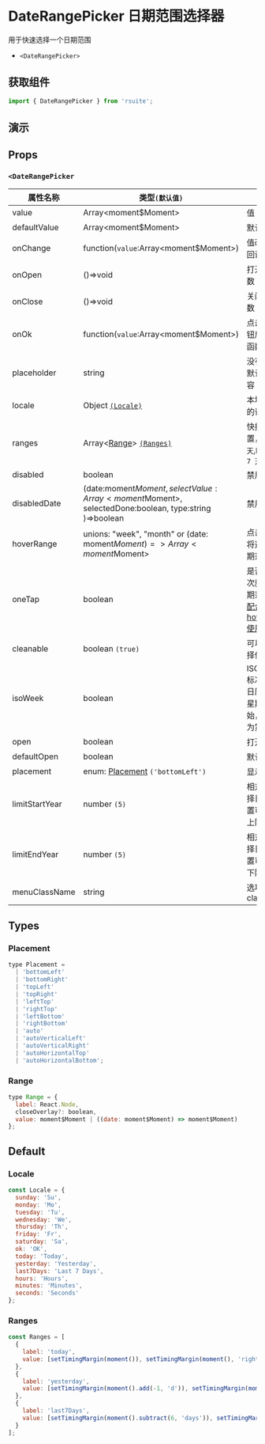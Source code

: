 # DateRangePicker 日期范围选择器

用于快速选择一个日期范围

* `<DateRangePicker>`

## 获取组件

```js
import { DateRangePicker } from 'rsuite';
```

## 演示

<!--{demo}-->

## Props

### `<DateRangePicker`

| 属性名称       | 类型`(默认值)`                                                                                      | 描述                                                            |
| -------------- | --------------------------------------------------------------------------------------------------- | --------------------------------------------------------------- |
| value          | Array<moment$Moment>                                                                                | 值 `受控`                                                       |
| defaultValue   | Array<moment$Moment>                                                                                | 默认值                                                          |
| onChange       | function(`value`:Array<moment$Moment>)                                                              | 值改变后的回调函数                                              |
| onOpen         | ()=>void                                                                                            | 打开回调函数                                                    |
| onClose        | ()=>void                                                                                            | 关闭回调函数                                                    |
| onOk           | function(`value`:Array<moment$Moment>)                                                              | 点击 `确定` 按钮后的回调函数                                    |
| placeholder    | string                                                                                              | 没有值时候默认显示内容                                          |
| locale         | Object [`(Locale)`](#Locale)                                                                        | 本地化对应的语言描述                                            |
| ranges         | Array<[Range](#Range)> [`(Ranges)`](#Ranges)                                                        | 快捷项配置，默认 `今天`,`昨天`，`最近 7 天`                     |
| disabled       | boolean                                                                                             | 禁用组件                                                        |
| disabledDate   | (date:moment$Moment, selectValue:Array<moment$Moment>, selectedDone:boolean, type:string )=>boolean | 禁用日期                                                        |
| hoverRange     | unions: "week", "month" or (date: moment$Moment)=> Array<moment$Moment>                             | 点击日期时将选中的日期范围                                      |
| oneTap         | boolean                                                                                             | 是否点击一次就选定日期范围，可[配合 hoverRange 使用](#单击模式) |
| cleanable      | boolean `(true)`                                                                                    | 可以清除选择值                                                  |
| isoWeek        | boolean                                                                                             | ISO 8601 标准， 每个日历星期从星期一开始，星期日为第 7 天       |
| open           | boolean                                                                                             | 打开 (受控)                                                     |
| defaultOpen    | boolean                                                                                             | 默认打开                                                        |
| placement      | enum: [Placement](#Placement) `('bottomLeft')`                                                      | 显示位置                                                        |
| limitStartYear | number `(5)`                                                                                        | 相对当前选择日期，设置可选年份上限                              |
| limitEndYear   | number `(5)`                                                                                        | 相对当前选择日期，设置可选年份下限                              |
| menuClassName  | string                                                                                              | 选项菜单的 className                                            |

## Types

### Placement

```js
type Placement =
  | 'bottomLeft'
  | 'bottomRight'
  | 'topLeft'
  | 'topRight'
  | 'leftTop'
  | 'rightTop'
  | 'leftBottom'
  | 'rightBottom'
  | 'auto'
  | 'autoVerticalLeft'
  | 'autoVerticalRight'
  | 'autoHorizontalTop'
  | 'autoHorizontalBottom';
```

### Range

```js
type Range = {
  label: React.Node,
  closeOverlay?: boolean,
  value: moment$Moment | ((date: moment$Moment) => moment$Moment)
};
```

## Default

### Locale

```js
const Locale = {
  sunday: 'Su',
  monday: 'Mo',
  tuesday: 'Tu',
  wednesday: 'We',
  thursday: 'Th',
  friday: 'Fr',
  saturday: 'Sa',
  ok: 'OK',
  today: 'Today',
  yesterday: 'Yesterday',
  last7Days: 'Last 7 Days',
  hours: 'Hours',
  minutes: 'Minutes',
  seconds: 'Seconds'
};
```

### Ranges

```js
const Ranges = [
  {
    label: 'today',
    value: [setTimingMargin(moment()), setTimingMargin(moment(), 'right')]
  },
  {
    label: 'yesterday',
    value: [setTimingMargin(moment().add(-1, 'd')), setTimingMargin(moment().add(-1, 'd'), 'right')]
  },
  {
    label: 'last7Days',
    value: [setTimingMargin(moment().subtract(6, 'days')), setTimingMargin(moment(), 'right')]
  }
];
```
